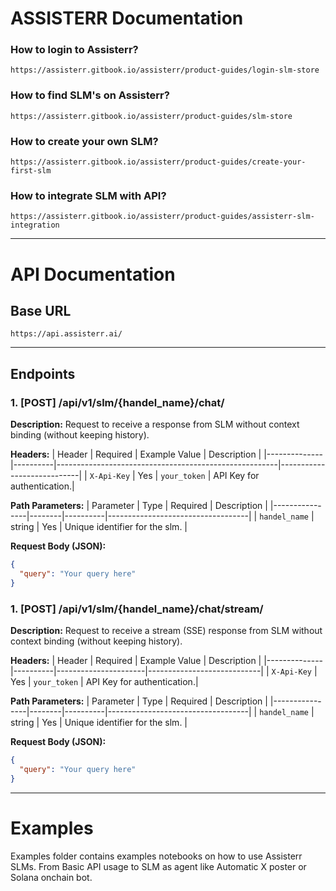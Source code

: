 # ASSISTERR Documentation

### How to login to Assisterr?
`https://assisterr.gitbook.io/assisterr/product-guides/login-slm-store`
### How to find SLM's on Assisterr?
`https://assisterr.gitbook.io/assisterr/product-guides/slm-store`
### How to create your own SLM?
`https://assisterr.gitbook.io/assisterr/product-guides/create-your-first-slm`
### How to integrate SLM with API?
`https://assisterr.gitbook.io/assisterr/product-guides/assisterr-slm-integration`

---

# API Documentation

## Base URL
`https://api.assisterr.ai/`

---

## Endpoints

### 1. [POST] /api/v1/slm/{handel_name}/chat/
**Description:** Request to receive a response from SLM without context binding (without keeping history).

**Headers:**
| Header       | Required | Example Value                                         | Description                |
|--------------|----------|-------------------------------------------------------|----------------------------|
| `X-Api-Key`  | Yes      | `your_token`                                          | API Key for authentication.|

**Path Parameters:**
| Parameter      | Type   | Required | Description                       |
|----------------|--------|----------|-----------------------------------|
| `handel_name`  | string | Yes      | Unique identifier for the slm.    |

**Request Body (JSON):**
```json
{
  "query": "Your query here"
}
```

### 1. [POST] /api/v1/slm/{handel_name}/chat/stream/
**Description:** Request to receive a stream (SSE) response from SLM without context binding (without keeping history).

**Headers:**
| Header       | Required | Example Value        | Description                |
|--------------|----------|----------------------|----------------------------|
| `X-Api-Key`  | Yes      | `your_token`         | API Key for authentication.|

**Path Parameters:**
| Parameter      | Type   | Required | Description                       |
|----------------|--------|----------|-----------------------------------|
| `handel_name`  | string | Yes      | Unique identifier for the slm.    |

**Request Body (JSON):**
```json
{
  "query": "Your query here"
}
```

---

# Examples

Examples folder contains examples notebooks on how to use Assisterr SLMs.
From Basic API usage to SLM as agent like Automatic X poster or Solana onchain bot.